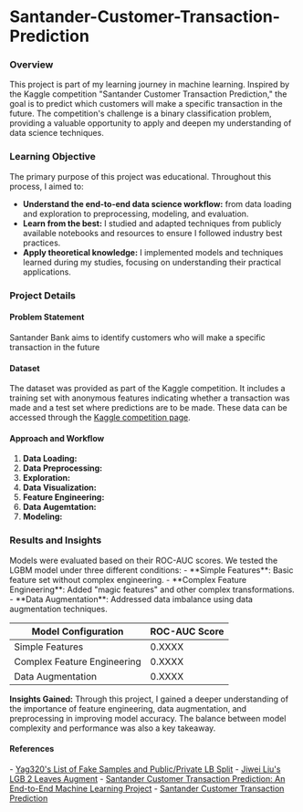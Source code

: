 # Santander-Customer-Transaction-Prediction

<h3>Overview</h3>
This project is part of my learning journey in machine learning. Inspired by the Kaggle competition "Santander Customer Transaction Prediction," the goal is to predict which customers will make a specific transaction in the future. The competition's challenge is a binary classification problem, providing a valuable opportunity to apply and deepen my understanding of data science techniques.

<h3>Learning Objective</h3>
The primary purpose of this project was educational. Throughout this process, I aimed to:

- <strong>Understand the end-to-end data science workflow:</strong> from data loading and exploration to preprocessing, modeling, and evaluation.
- <strong>Learn from the best:</strong> I studied and adapted techniques from publicly available notebooks and resources to ensure I followed industry best practices.
- <strong>Apply theoretical knowledge:</strong> I implemented models and techniques learned during my studies, focusing on understanding their practical applications.

<h3>Project Details</h3>

<h4>Problem Statement</h4>
Santander Bank aims to identify customers who will make a specific transaction in the future

<h4>Dataset</h4>
The dataset was provided as part of the Kaggle competition. It includes a training set with anonymous features indicating whether a transaction was made and a test set where predictions are to be made. These data can be accessed through the <a href="https://www.kaggle.com/c/santander-customer-transaction-prediction">Kaggle competition page</a>.

<h4>Approach and Workflow</h4>
<ol>
  <li><strong>Data Loading:</strong> </li>
  <li><strong>Data Preprocessing:</strong></li>
  <li><strong>Exploration:</strong></li>
  <li><strong>Data Visualization:</strong></li>
  <li><strong>Feature Engineering:</strong></li>
  <li><strong>Data Augemtation:</strong></li>
  <li><strong>Modeling:</strong></li>
</ol>

<h3>Results and Insights</h3>
Models were evaluated based on their ROC-AUC scores. We tested the LGBM model under three different conditions:
- **Simple Features**: Basic feature set without complex engineering.
- **Complex Feature Engineering**: Added "magic features" and other complex transformations.
- **Data Augmentation**: Addressed data imbalance using data augmentation techniques.

<table>
  <thead>
    <tr>
      <th>Model Configuration</th>
      <th>ROC-AUC Score</th>
    </tr>
  </thead>
  <tbody>
    <tr>
      <td>Simple Features</td>
      <td>0.XXXX</td> <!-- Replace with actual score -->
    </tr>
    <tr>
      <td>Complex Feature Engineering</td>
      <td>0.XXXX</td> <!-- Replace with actual score -->
    </tr>
    <tr>
      <td>Data Augmentation</td>
      <td>0.XXXX</td> <!-- Replace with actual score -->
    </tr>
  </tbody>
</table>

<strong>Insights Gained:</strong> Through this project, I gained a deeper understanding of the importance of feature engineering, data augmentation, and preprocessing in improving model accuracy. The balance between model complexity and performance was also a key takeaway.

<h4>References</h4>
- <a href="https://www.kaggle.com/code/yag320/list-of-fake-samples-and-public-private-lb-split">Yag320's List of Fake Samples and Public/Private LB Split</a>
- <a href="https://www.kaggle.com/code/jiweiliu/lgb-2-leaves-augment">Jiwei Liu's LGB 2 Leaves Augment</a>
- <a href="https://medium.com/analytics-vidhya/santander-customer-transaction-prediction-an-end-to-end-machine-learning-project-2cb763172f8a">Santander Customer Transaction Prediction: An End-to-End Machine Learning Project</a>
- <a href="https://medium.com/@skshashankkumar41/santander-customer-transaction-prediction-44ab30d2236c">Santander Customer Transaction Prediction </a>

